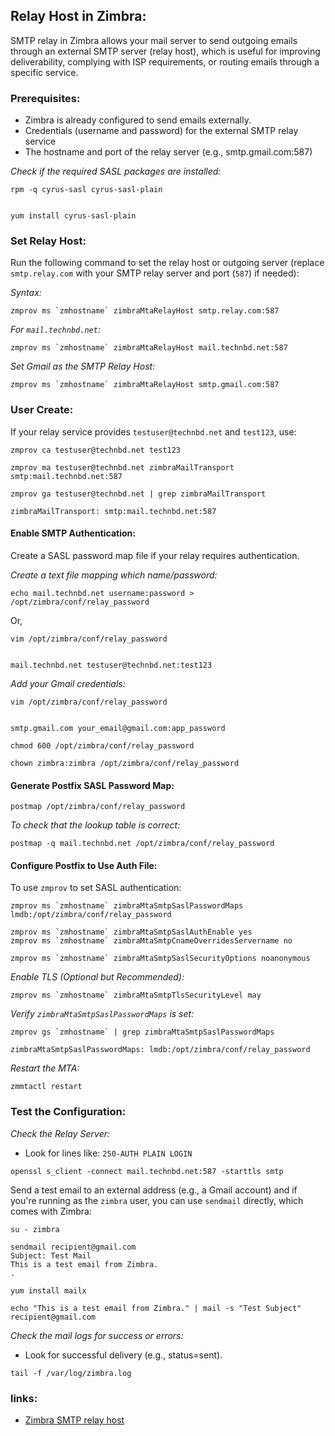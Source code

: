 ## Relay Host in Zimbra:

SMTP relay in Zimbra allows your mail server to send outgoing emails through an external SMTP server (relay host), which is useful for improving deliverability, complying with ISP requirements, or routing emails through a specific service.


### Prerequisites: 

- Zimbra is already configured to send emails externally.
- Credentials (username and password) for the external SMTP relay service 
- The hostname and port of the relay server (e.g., smtp.gmail.com:587)



_Check if the required SASL packages are installed:_

```
rpm -q cyrus-sasl cyrus-sasl-plain


yum install cyrus-sasl-plain
```



### Set Relay Host:

Run the following command to set the relay host or outgoing server  (replace `smtp.relay.com` with your SMTP relay server and port (`587`) if needed):


_Syntax:_

```
zmprov ms `zmhostname` zimbraMtaRelayHost smtp.relay.com:587
```


_For `mail.technbd.net`:_

```
zmprov ms `zmhostname` zimbraMtaRelayHost mail.technbd.net:587
```



_Set Gmail as the SMTP Relay Host:_

```
zmprov ms `zmhostname` zimbraMtaRelayHost smtp.gmail.com:587
```



### User Create:

If your relay service provides `testuser@technbd.net` and `test123`, use:

```
zmprov ca testuser@technbd.net test123

zmprov ma testuser@technbd.net zimbraMailTransport smtp:mail.technbd.net:587
```


```
zmprov ga testuser@technbd.net | grep zimbraMailTransport

zimbraMailTransport: smtp:mail.technbd.net:587
```





#### Enable SMTP Authentication:

Create a SASL password map file if your relay requires authentication.


_Create a text file mapping which name/password:_

```
echo mail.technbd.net username:password > /opt/zimbra/conf/relay_password
```


Or,

```
vim /opt/zimbra/conf/relay_password


mail.technbd.net testuser@technbd.net:test123
```



_Add your Gmail credentials:_

```
vim /opt/zimbra/conf/relay_password


smtp.gmail.com your_email@gmail.com:app_password
```



```
chmod 600 /opt/zimbra/conf/relay_password

chown zimbra:zimbra /opt/zimbra/conf/relay_password
```


#### Generate Postfix SASL Password Map:

```
postmap /opt/zimbra/conf/relay_password
```


_To check that the lookup table is correct:_

```
postmap -q mail.technbd.net /opt/zimbra/conf/relay_password
```



#### Configure Postfix to Use Auth File:

To use `zmprov` to set SASL authentication:

```
zmprov ms `zmhostname` zimbraMtaSmtpSaslPasswordMaps lmdb:/opt/zimbra/conf/relay_password

zmprov ms `zmhostname` zimbraMtaSmtpSaslAuthEnable yes
zmprov ms `zmhostname` zimbraMtaSmtpCnameOverridesServername no

zmprov ms `zmhostname` zimbraMtaSmtpSaslSecurityOptions noanonymous
```


_Enable TLS (Optional but Recommended):_

```
zmprov ms `zmhostname` zimbraMtaSmtpTlsSecurityLevel may
```



_Verify `zimbraMtaSmtpSaslPasswordMaps` is set:_

```
zmprov gs `zmhostname` | grep zimbraMtaSmtpSaslPasswordMaps

zimbraMtaSmtpSaslPasswordMaps: lmdb:/opt/zimbra/conf/relay_password
```


_Restart the MTA:_

```
zmmtactl restart
```



### Test the Configuration:

_Check the Relay Server:_
- Look for lines like: `250-AUTH PLAIN LOGIN`

```
openssl s_client -connect mail.technbd.net:587 -starttls smtp
```




Send a test email to an external address (e.g., a Gmail account) and if you're running as the `zimbra` user, you can use `sendmail` directly, which comes with Zimbra:

```
su - zimbra

sendmail recipient@gmail.com
Subject: Test Mail
This is a test email from Zimbra.
.
```



```
yum install mailx
```


```
echo "This is a test email from Zimbra." | mail -s "Test Subject" recipient@gmail.com
```



_Check the mail logs for success or errors:_

- Look for successful delivery (e.g., status=sent).

```
tail -f /var/log/zimbra.log
```


### links:
- [Zimbra SMTP relay host](https://wiki.zimbra.com/wiki/Outgoing_SMTP_Authentication)


